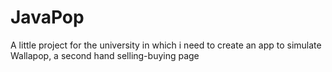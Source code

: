 # JavaPop
A little project for the university in which i need to create an app to simulate Wallapop, a second hand selling-buying page
